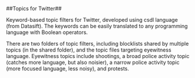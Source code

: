 ##Topics for Twitter##

Keyword-based topic filters for Twitter, developed using csdl language (from Datasift). The keywords can be easily translated to any programming language with Boolean operators.

There are two folders of topic filters, including blocklists shared by multiple topics (in the shared folder), and the topic files targeting eyewitness language. Eyewitness topics include shootings, a broad police activity topic (catches more language, but also noisier), a narrow police activity topic (more focused language, less noisy), and protests.  